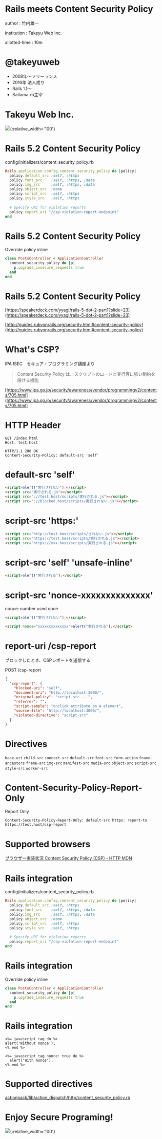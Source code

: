 # Rails meets Content Security Policy

author
:  竹内雄一

institution
:  Takeyu Web Inc.

allotted-time
:  10m

# @takeyuweb

- 2008年〜フリーランス
- 2016年 法人成り
- Rails 1.1〜
- Saitama.rb主宰

# Takeyu Web Inc.

![](logo.png){:relative_width='100'}

# Rails 5.2 Content Security Policy

config/initializers/content_security_policy.rb

```ruby
Rails.application.config.content_security_policy do |policy|
  policy.default_src :self, :https
  policy.font_src    :self, :https, :data
  policy.img_src     :self, :https, :data
  policy.object_src  :none
  policy.script_src  :self, :https
  policy.style_src   :self, :https
 
  # Specify URI for violation reports
  policy.report_uri "/csp-violation-report-endpoint"
end
```

# Rails 5.2 Content Security Policy

Override policy inline

```ruby
class PostsController < ApplicationController
  content_security_policy do |p|
    p.upgrade_insecure_requests true
  end
end
```

# Rails 5.2 Content Security Policy

[https://speakerdeck.com/yyagi/rails-5-dot-2-part1?slide=23](https://speakerdeck.com/yyagi/rails-5-dot-2-part1?slide=23)

[http://guides.rubyonrails.org/security.html#content-security-policy](http://guides.rubyonrails.org/security.html#content-security-policy)

# What's CSP?

IPA ISEC　セキュア・プログラミング講座より

> Content Security Policy は、スクリプトのロードと実行等に強い制約を設ける機能

[https://www.ipa.go.jp/security/awareness/vendor/programmingv2/contents/705.html](https://www.ipa.go.jp/security/awareness/vendor/programmingv2/contents/705.html)

# HTTP Header

```
GET /index.html
Host: test.host

HTTP/1.1 200 OK
Content-Security-Policy: default-src 'self'
```

# default-src 'self'

```html
<script>alert("実行されない");</script>
<script src="実行される.js"></script>
<script src="://test.host/scripts/実行される.js"></script>
<script src="://blocked.host/scripts/実行されない.js"></script>
```

# script-src 'https:'

```html
<script src="http://test.host/scripts/されない.js"></script>
<script src="https://test.host/scripts/実行される.js"></script>
<script src="https://xxx.host/scripts/実行される.js"></script>
```

# script-src 'self' 'unsafe-inline'

```html
<script>alert("実行される");</script>
```

# script-src 'nonce-xxxxxxxxxxxxxx'

nonce: number used once

```html
<script>alert("実行されない");</script>

<script nonce="xxxxxxxxxxxxxx">alert("実行される");</script>
```

# report-uri /csp-report

ブロックしたとき、CSPレポートを送信する

POST /csp-report

```json
{
  "csp-report": {
    "blocked-uri": "self",
    "document-uri": "http://localhost:3000/",
    "original-policy": "script-src ...",
    "referrer": "",
    "script-sample": "onclick attribute on A element",
    "source-file": "http://localhost:3000/",
    "violated-directive": "script-src"
  }
}
```

# Directives

`base-uri` `child-src` `connect-src`  `default-src` `font-src` `form-action` `frame-ancestors`  `frame-src` `img-src`  `manifest-src` `media-src` `object-src` `script-src`  `style-src`  `worker-src`

# Content-Security-Policy-Report-Only

Report Only

```
Content-Security-Policy-Report-Only: default-src https: report-to https://test.host/csp-report
```

# Supported browsers

[ブラウザー実装状況 Content Security Policy (CSP) - HTTP MDN](https://developer.mozilla.org/ja/docs/Web/HTTP/CSP#%E3%83%96%E3%83%A9%E3%82%A6%E3%82%B6%E3%83%BC%E5%AE%9F%E8%A3%85%E7%8A%B6%E6%B3%81)

# Rails integration

config/initializers/content_security_policy.rb

```ruby
Rails.application.config.content_security_policy do |policy|
  policy.default_src :self, :https
  policy.font_src    :self, :https, :data
  policy.img_src     :self, :https, :data
  policy.object_src  :none
  policy.script_src  :self, :https
  policy.style_src   :self, :https
 
  # Specify URI for violation reports
  policy.report_uri "/csp-violation-report-endpoint"
end
```

# Rails integration

Override policy inline

```ruby
class PostsController < ApplicationController
  content_security_policy do |p|
    p.upgrade_insecure_requests true
  end
end
```

# Rails integration

```erb
<%= javascript_tag do %>
alert('Without nonce');
<% end %>

<%= javascript_tag nonce: true do %>
  alert('With nonce');
<% end %>
```

# Supported directives

[actionpack/lib/action_dispatch/http/content_security_policy.rb](https://github.com/rails/rails/blob/0ac549a49a690416865793e48bd7c3d3afe91a94/actionpack/lib/action_dispatch/http/content_security_policy.rb)

# Enjoy Secure Programing!

![](wantedly.png){:relative_width='100'}
